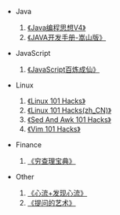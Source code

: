 <!---
# book-repo

 👋 Welcome to my book repo.

## book catalog
--->

- Java
  
  1. [《Java编程思想V4》](https://github.com/rainofsilence/book-repository/blob/master/Program/Java/Java编程思想V4.pdf)
  2. [《JAVA开发手册-嵩山版》](https://github.com/rainofsilence/book-repository/blob/master/Program/Java/JAVA开发手册-嵩山版.pdf)

- JavaScript

  1. [《JavaScript百炼成仙》](https://github.com/rainofsilence/book-repository/blob/master/Program/JavaScript/JavaScript百炼成仙.epub)

- Linux
  
  1. [《Linux 101 Hacks》](https://github.com/rainofsilence/Books/blob/master/Program/Linux/linux-101-hacks.pdf)
  2. [《Linux 101 Hacks(zh_CN)》](https://github.com/rainofsilence/Books/blob/master/Program/Linux/linux-101-hack_zh_cn.pdf)
  3. [《Sed And Awk 101 Hacks》](https://github.com/rainofsilence/Books/blob/master/Program/Linux/sed-and-awk-101-hacks.pdf)
  4. [《Vim 101 Hacks》](https://github.com/rainofsilence/Books/blob/master/Program/Linux/vim-101-hacks.pdf)

- Finance

  1. [《穷查理宝典》](https://github.com/rainofsilence/book-repository/blob/master/Finance/穷查理宝典.epub)

- Other

  1. [《心流+发现心流》](https://github.com/rainofsilence/book-repository/blob/master/Other/心流+发现心流.epub)
  2. [《提问的艺术》](https://github.com/rainofsilence/book-repository/blob/master/Other/提问的艺术.epub)
